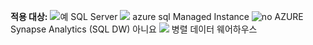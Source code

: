 <Token>**적용 대상:** ![ 예 ](media/yes-icon.png) SQL Server ![ ](media/yes-icon.png) azure sql Managed Instance ![ no ](media/no-icon.png) AZURE Synapse Analytics (SQL DW) 아니요 ![ ](media/no-icon.png) 병렬 데이터 웨어하우스</Token>